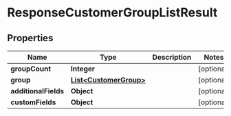 

# ResponseCustomerGroupListResult

## Properties

Name | Type | Description | Notes
------------ | ------------- | ------------- | -------------
**groupCount** | **Integer** |  |  [optional]
**group** | [**List&lt;CustomerGroup&gt;**](CustomerGroup.md) |  |  [optional]
**additionalFields** | **Object** |  |  [optional]
**customFields** | **Object** |  |  [optional]




